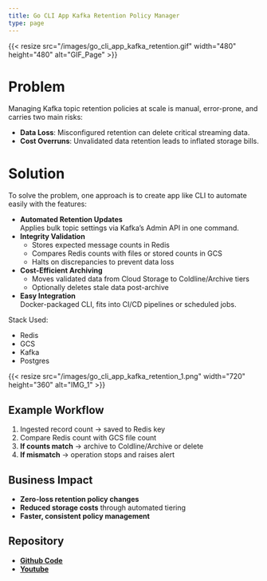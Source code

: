 ```yaml
---
title: Go CLI App Kafka Retention Policy Manager 
type: page
---
```


{{< resize src="/images/go_cli_app_kafka_retention.gif" width="480" height="480" alt="GIF_Page" >}}

# Problem

Managing Kafka topic retention policies at scale is manual, error-prone, and carries two main risks:

- **Data Loss**: Misconfigured retention can delete critical streaming data.  
- **Cost Overruns**: Unvalidated data retention leads to inflated storage bills.

# Solution

To solve the problem, one approach is to create app like CLI to automate easily with the features:

- **Automated Retention Updates**  
  Applies bulk topic settings via Kafka’s Admin API in one command.  
- **Integrity Validation**  
  - Stores expected message counts in Redis  
  - Compares Redis counts with files or stored counts in GCS  
  - Halts on discrepancies to prevent data loss  
- **Cost-Efficient Archiving**  
  - Moves validated data from Cloud Storage to Coldline/Archive tiers  
  - Optionally deletes stale data post-archive  
- **Easy Integration**  
  Docker-packaged CLI, fits into CI/CD pipelines or scheduled jobs.


Stack Used:
- Redis
- GCS
- Kafka
- Postgres


{{< resize src="/images/go_cli_app_kafka_retention_1.png" width="720" height="360" alt="IMG_1" >}}



## Example Workflow

1. Ingested record count → saved to Redis key  
2. Compare Redis count with GCS file count  
3. **If counts match** → archive to Coldline/Archive or delete  
4. **If mismatch** → operation stops and raises alert  

## Business Impact

- **Zero-loss retention policy changes**  
- **Reduced storage costs** through automated tiering  
- **Faster, consistent policy management**  


## Repository
- [**Github Code**](https://github.com/azharizz/kafka-retention-manager-cli)
- [**Youtube**](https://www.youtube.com/watch?v=aGrZOSbiRoo)

